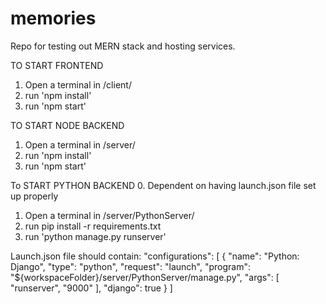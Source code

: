 # memories
Repo for testing out MERN stack and hosting services.

TO START FRONTEND
1. Open a terminal in /client/
2. run 'npm install'
3. run 'npm start'

TO START NODE BACKEND
1. Open a terminal in /server/
2. run 'npm install'
3. run 'npm start'

To START PYTHON BACKEND 
0. Dependent on having launch.json file set up properly
1. Open a terminal in /server/PythonServer/
2. run pip install -r requirements.txt
3. run 'python manage.py runserver'

Launch.json file should contain:
 "configurations": [
        {
            "name": "Python: Django",
            "type": "python",
            "request": "launch",
            "program": "${workspaceFolder}/server/PythonServer/manage.py",
            "args": [
                "runserver",
                "9000"
            ],
            "django": true
        }
    ]
